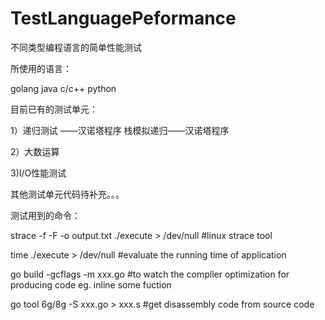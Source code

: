 TestLanguagePeformance
======================

不同类型编程语言的简单性能测试

所使用的语言：

golang
java
c/c++
python

目前已有的测试单元：

1）递归测试 ——汉诺塔程序
      栈模拟递归——汉诺塔程序
      
2）大数运算

3)I/O性能测试

其他测试单元代码待补充。。。

测试用到的命令：

strace -f -F -o output.txt  ./execute > /dev/null    #linux strace tool

time  ./execute > /dev/null      #evaluate the running time of application

go build -gcflags -m xxx.go    #to watch the compiler optimization for producing code   eg. inline some fuction
 
go tool 6g/8g  -S xxx.go > xxx.s    #get  disassembly code from source code
